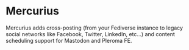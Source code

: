 # Mercurius
Mercurius adds cross-posting (from your Fediverse instance to legacy social networks like Facebook, Twitter, LinkedIn, etc...) and content scheduling support for Mastodon and Pleroma FE. 

